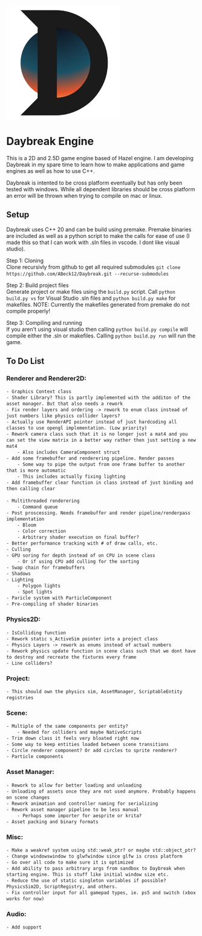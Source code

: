 <!-- ![DaybreakLogo](Resources/DaybreakLogo.png) -->

<img src="Resources/DaybreakLogo.png" alt="drawing" width="300"/>

# Daybreak Engine
This is a 2D and 2.5D game engine based of Hazel engine. I am developing Daybreak in my spare time to learn how to make applications and game engines as well as how to use C++. 

Daybreak is intented to be cross platform eventually but has only been tested with windows. While all dependent libraries should be cross platform  an error will be thrown when trying to compile on mac or linux.

## Setup
Daybreak uses C++ 20 and can be build using premake. Premake binaries are included as well as a python script to make the calls for ease of use (I made this so that I can work with .sln files in vscode. I dont like visual studio). 

Step 1: Cloning\
Clone recursivly from github to get all required submodules
```git clone https://github.com/ABeck12/Daybreak.git --recurse-submodules```

Step 2: Build project files\
Generate project or make files using the ```build.py``` script. Call ```python build.py vs``` for Visual Studio .sln files and ```python build.py make``` for makefiles.
NOTE: Currently the makefiles generated from premake do not compile properly!

Step 3: Compiling and running\
If you aren't using visual studio then calling ```python build.py compile``` will compile either the .sln or makefiles. Calling ```python build.py run``` will run the game. 


## To Do List
### Renderer and Renderer2D:
    - Graphics Context class
    - Shader Library? This is partly implemented with the additon of the asset manager. But that also needs a rework
    - Fix render layers and ordering -> rework to enum class instead of just numbers like physics collider layers?
    - Actually use RenderAPI pointer instead of just hardcoding all classes to use opengl implementation. (Low priority)
    - Rework camera class such that it is no longer just a mat4 and you can set the view matrix in a better way rather then just setting a new mat4
        - Also includes CameraComponent struct
    - Add some framebuffer and renderering pipeline. Render passes
        - Some way to pipe the output from one frame buffer to another that is more automatic
        - This includes actually fixing lighting
    - Add framebuffer clear function in class instead of just binding and then calling clear
    
    - Multithreaded renderering
        - Command queue
    - Post proscessing. Needs framebuffer and render pipeline/renderpass implementation
        - Bloom
        - Color correction
        - Arbitrary shader execution on final buffer?
    - Better performance tracking with # of draw calls, etc.
    - Culling
    - GPU soring for depth instead of on CPU in scene class
        - Or if using CPU add culling for the sorting
    - Swap chain for framebuffers
    - Shadows
    - Lighting
        - Polygon lights
        - Spot lights
    - Paricle system with ParticleComponent
    - Pre-compiling of shader binaries

### Physics2D:
    - IsColliding function
    - Rework static s_ActiveSim pointer into a project class
    - Physics Layers -> rework as enums instead of actual numbers
    - Rework physics update function in scene class such that we dont have to destroy and recreate the fixtures every frame
    - Line colliders?

### Project:
    - This should own the physics sim, AssetManager, ScriptableEntity registries

### Scene:
    - Multiple of the same components per entity?
        - Needed for colliders and maybe NativeScripts
    - Trim down class it feels very bloated right now
    - Some way to keep entities loaded between scene transitions
    - Circle renderer component? Or add circles to sprite renderer?
    - Particle components

### Asset Manager:
    - Rework to allow for better loading and unloading
    - Unloading of assets once they are not used anymore. Probably happens on scene changes
    - Rework animation and controller naming for serializing
    - Rework asset manager pipeline to be less manual
        - Perhaps some importer for aesprite or krita?
    - Asset packing and binary formats

### Misc:
    - Make a weakref system using std::weak_ptr? or maybe std::object_ptr?
    - Change windowswindow to glwfwindow since glfw is cross platform
    - Go over all code to make sure it is optimized
    - Add ability to pass arbitrary args from sandbox to Daybreak when starting engine. This is stuff like initial window size etc.
    - Reduce the use of static singleton variables if possible? PhysicsSim2D, ScriptRegistry, and others. 
    - Fix controller input for all gamepad types, ie. ps5 and switch (xbox works for now)

### Audio:
    - Add support

